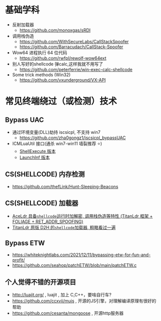 # 基础学科

- 反射加载器
	- https://github.com/monoxgas/sRDI 
- 调用栈伪造
	-  https://github.com/WithSecureLabs/CallStackSpoofer
 	-  https://github.com/Barracudach/CallStack-Spoofer 
- Wow64 进程执行 64 位代码
	- https://github.com/rwfpl/rewolf-wow64ext
- 别人写好的shellcode 弹calc,这样我就不用写了
	-  https://github.com/peterferrie/win-exec-calc-shellcode
- Some trick methods (Win32)
	-  https://github.com/vxunderground/VX-API 

# 常见终端绕过（或检测）技术

## Bypass UAC

- 通过环境变量(DLL)劫持 iscsicpl, 不支持 win7
	- https://github.com/zha0gongz1/iscsicpl_bypassUAC
- ICMLuaUtil 接口(通杀 win7-win11 墙裂推荐 ⭐)
	- [ShellExecute 版本](https://github.com/0xlane/BypassUAC/blob/master/BypassUAC/main.cpp)
	- [LaunchInf 版本](https://github.com/dro/uac-launchinf-poc/blob/master/poc.c)

## CS(SHELLCODE) 内存检测

- https://github.com/thefLink/Hunt-Sleeping-Beacons

## CS(SHELLCODE) 加载器

- [ AceLdr 具备`shellcode`运行时加解密, 调用栈伪造等特性 (TitanLdr 框架 + FOLIAGE + RET_ADDR_SPOOFING)](https://github.com/kyleavery/AceLdr)
- [TitanLdr 原版 D2H 的`shellcode`加载器, 粗略看过一遍]( https://github.com/kyleavery/TitanLdr )

## Bypass ETW
- <https://whiteknightlabs.com/2021/12/11/bypassing-etw-for-fun-and-profit/>
- <https://github.com/seahop/patchETW/blob/main/patchETW.c>

## 个人觉得不错的开源项目
- http://luajit.org/ , luajit , 加上 C,C++，要啥自行车? 
- https://github.com/ccxvii/mujs , 开源的JS引擎，对理解编译原理有很好的帮助
- https://github.com/cesanta/mongoose , 开源http服务器
